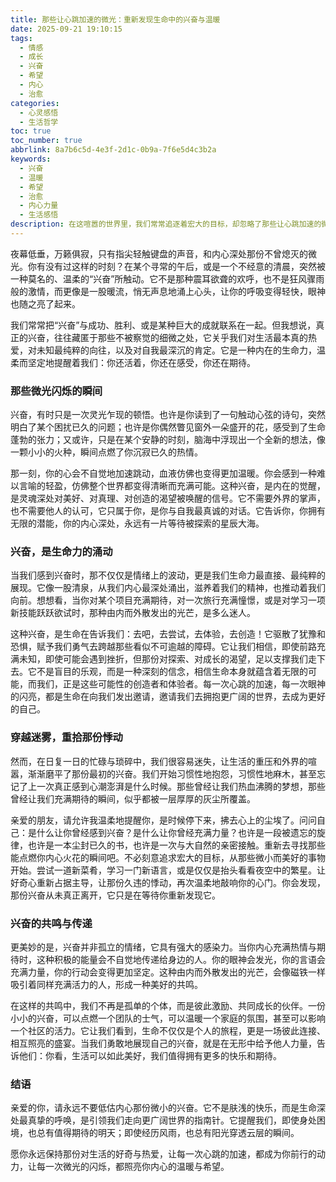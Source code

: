 ```yaml
---
title: 那些让心跳加速的微光：重新发现生命中的兴奋与温暖
date: 2025-09-21 19:10:15
tags:
  - 情感
  - 成长
  - 兴奋
  - 希望
  - 内心
  - 治愈
categories:
  - 心灵感悟
  - 生活哲学
toc: true
toc_number: true
abbrlink: 8a7b6c5d-4e3f-2d1c-0b9a-7f6e5d4c3b2a
keywords:
  - 兴奋
  - 温暖
  - 希望
  - 治愈
  - 内心力量
  - 生活感悟
description: 在这喧嚣的世界里，我们常常追逐着宏大的目标，却忽略了那些让心跳加速的微小瞬间。兴奋，并非总是惊天动地的狂喜，它更像是一束束穿透日常迷雾的光，温柔地提醒我们生命的热情与活力。今天，让我们一起放慢脚步，感受那些深藏于内心的悸动，重新点燃对生活的热爱与期待。
---
```


夜幕低垂，万籁俱寂，只有指尖轻触键盘的声音，和内心深处那份不曾熄灭的微光。你有没有过这样的时刻？在某个寻常的午后，或是一个不经意的清晨，突然被一种莫名的、温柔的“兴奋”所触动。它不是那种震耳欲聋的欢呼，也不是狂风骤雨般的激情，而更像是一股暖流，悄无声息地涌上心头，让你的呼吸变得轻快，眼神也随之亮了起来。

我们常常把“兴奋”与成功、胜利、或是某种巨大的成就联系在一起。但我想说，真正的兴奋，往往藏匿于那些不被察觉的细微之处，它关乎我们对生活最本真的热爱，对未知最纯粹的向往，以及对自我最深沉的肯定。它是一种内在的生命力，温柔而坚定地提醒着我们：你还活着，你还在感受，你还在期待。

### 那些微光闪烁的瞬间

兴奋，有时只是一次灵光乍现的顿悟。也许是你读到了一句触动心弦的诗句，突然明白了某个困扰已久的问题；也许是你偶然瞥见窗外一朵盛开的花，感受到了生命蓬勃的张力；又或许，只是在某个安静的时刻，脑海中浮现出一个全新的想法，像一颗小小的火种，瞬间点燃了你沉寂已久的热情。

那一刻，你的心会不自觉地加速跳动，血液仿佛也变得更加温暖。你会感到一种难以言喻的轻盈，仿佛整个世界都变得清晰而充满可能。这种兴奋，是内在的觉醒，是灵魂深处对美好、对真理、对创造的渴望被唤醒的信号。它不需要外界的掌声，也不需要他人的认可，它只属于你，是你与自我最真诚的对话。它告诉你，你拥有无限的潜能，你的内心深处，永远有一片等待被探索的星辰大海。

### 兴奋，是生命力的涌动

当我们感到兴奋时，那不仅仅是情绪上的波动，更是我们生命力最直接、最纯粹的展现。它像一股清泉，从我们内心最深处涌出，滋养着我们的精神，也推动着我们向前。想想看，当你对某个项目充满期待，对一次旅行充满憧憬，或是对学习一项新技能跃跃欲试时，那种由内而外散发出的光芒，是多么迷人。

这种兴奋，是生命在告诉我们：去吧，去尝试，去体验，去创造！它驱散了犹豫和恐惧，赋予我们勇气去跨越那些看似不可逾越的障碍。它让我们相信，即使前路充满未知，即使可能会遇到挫折，但那份对探索、对成长的渴望，足以支撑我们走下去。它不是盲目的乐观，而是一种深刻的信念，相信生命本身就蕴含着无限的可能，而我们，正是这些可能性的创造者和体验者。每一次心跳的加速，每一次眼神的闪亮，都是生命在向我们发出邀请，邀请我们去拥抱更广阔的世界，去成为更好的自己。

### 穿越迷雾，重拾那份悸动

然而，在日复一日的忙碌与琐碎中，我们很容易迷失，让生活的重压和外界的喧嚣，渐渐磨平了那份最初的兴奋。我们开始习惯性地抱怨，习惯性地麻木，甚至忘记了上一次真正感到心潮澎湃是什么时候。那些曾经让我们热血沸腾的梦想，那些曾经让我们充满期待的瞬间，似乎都被一层厚厚的灰尘所覆盖。

亲爱的朋友，请允许我温柔地提醒你，是时候停下来，拂去心上的尘埃了。问问自己：是什么让你曾经感到兴奋？是什么让你曾经充满力量？也许是一段被遗忘的旋律，也许是一本尘封已久的书，也许是一次与大自然的亲密接触。重新去寻找那些能点燃你内心火花的瞬间吧。不必刻意追求宏大的目标，从那些微小而美好的事物开始。尝试一道新菜肴，学习一门新语言，或是仅仅是抬头看看夜空中的繁星。让好奇心重新占据主导，让那份久违的悸动，再次温柔地敲响你的心门。你会发现，那份兴奋从未真正离开，它只是在等待你重新发现它。

### 兴奋的共鸣与传递

更美妙的是，兴奋并非孤立的情绪，它具有强大的感染力。当你内心充满热情与期待时，这种积极的能量会不自觉地传递给身边的人。你的眼神会发光，你的言语会充满力量，你的行动会变得更加坚定。这种由内而外散发出的光芒，会像磁铁一样吸引着同样充满活力的人，形成一种美好的共鸣。

在这样的共鸣中，我们不再是孤单的个体，而是彼此激励、共同成长的伙伴。一份小小的兴奋，可以点燃一个团队的士气，可以温暖一个家庭的氛围，甚至可以影响一个社区的活力。它让我们看到，生命不仅仅是个人的旅程，更是一场彼此连接、相互照亮的盛宴。当我们勇敢地展现自己的兴奋，就是在无形中给予他人力量，告诉他们：你看，生活可以如此美好，我们值得拥有更多的快乐和期待。

### 结语

亲爱的你，请永远不要低估内心那份微小的兴奋。它不是肤浅的快乐，而是生命深处最真挚的呼唤，是引领我们走向更广阔世界的指南针。它提醒我们，即使身处困境，也总有值得期待的明天；即使经历风雨，也总有阳光穿透云层的瞬间。

愿你永远保持那份对生活的好奇与热爱，让每一次心跳的加速，都成为你前行的动力，让每一次微光的闪烁，都照亮你内心的温暖与希望。